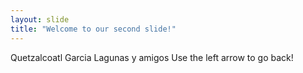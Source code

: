 ```yaml
---
layout: slide
title: "Welcome to our second slide!"
---
```

Quetzalcoatl Garcia Lagunas y amigos
Use the left arrow to go back!
